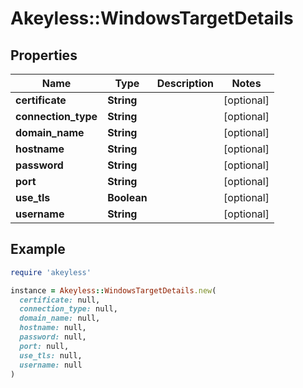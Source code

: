 # Akeyless::WindowsTargetDetails

## Properties

| Name | Type | Description | Notes |
| ---- | ---- | ----------- | ----- |
| **certificate** | **String** |  | [optional] |
| **connection_type** | **String** |  | [optional] |
| **domain_name** | **String** |  | [optional] |
| **hostname** | **String** |  | [optional] |
| **password** | **String** |  | [optional] |
| **port** | **String** |  | [optional] |
| **use_tls** | **Boolean** |  | [optional] |
| **username** | **String** |  | [optional] |

## Example

```ruby
require 'akeyless'

instance = Akeyless::WindowsTargetDetails.new(
  certificate: null,
  connection_type: null,
  domain_name: null,
  hostname: null,
  password: null,
  port: null,
  use_tls: null,
  username: null
)
```

